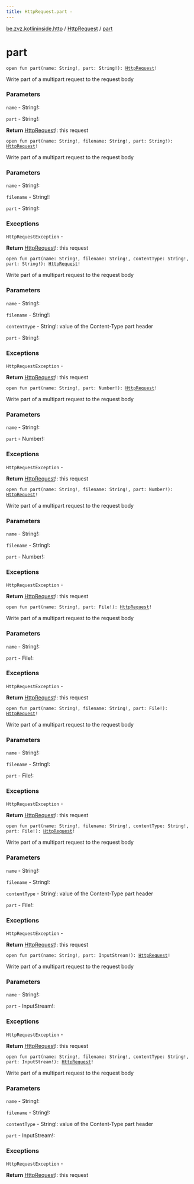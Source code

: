 ```yaml
---
title: HttpRequest.part - 
---
```


[be.zvz.kotlininside.http](../index.html) / [HttpRequest](index.html) / [part](./part.html)

# part

`open fun part(name: String!, part: String!): `[`HttpRequest`](index.html)`!`

Write part of a multipart request to the request body

### Parameters

`name` - String!:

`part` - String!:

**Return**
[HttpRequest](index.html)!: this request

`open fun part(name: String!, filename: String!, part: String!): `[`HttpRequest`](index.html)`!`

Write part of a multipart request to the request body

### Parameters

`name` - String!:

`filename` - String!:

`part` - String!:

### Exceptions

`HttpRequestException` -

**Return**
[HttpRequest](index.html)!: this request

`open fun part(name: String!, filename: String!, contentType: String!, part: String!): `[`HttpRequest`](index.html)`!`

Write part of a multipart request to the request body

### Parameters

`name` - String!:

`filename` - String!:

`contentType` - String!: value of the Content-Type part header

`part` - String!:

### Exceptions

`HttpRequestException` -

**Return**
[HttpRequest](index.html)!: this request

`open fun part(name: String!, part: Number!): `[`HttpRequest`](index.html)`!`

Write part of a multipart request to the request body

### Parameters

`name` - String!:

`part` - Number!:

### Exceptions

`HttpRequestException` -

**Return**
[HttpRequest](index.html)!: this request

`open fun part(name: String!, filename: String!, part: Number!): `[`HttpRequest`](index.html)`!`

Write part of a multipart request to the request body

### Parameters

`name` - String!:

`filename` - String!:

`part` - Number!:

### Exceptions

`HttpRequestException` -

**Return**
[HttpRequest](index.html)!: this request

`open fun part(name: String!, part: File!): `[`HttpRequest`](index.html)`!`

Write part of a multipart request to the request body

### Parameters

`name` - String!:

`part` - File!:

### Exceptions

`HttpRequestException` -

**Return**
[HttpRequest](index.html)!: this request

`open fun part(name: String!, filename: String!, part: File!): `[`HttpRequest`](index.html)`!`

Write part of a multipart request to the request body

### Parameters

`name` - String!:

`filename` - String!:

`part` - File!:

### Exceptions

`HttpRequestException` -

**Return**
[HttpRequest](index.html)!: this request

`open fun part(name: String!, filename: String!, contentType: String!, part: File!): `[`HttpRequest`](index.html)`!`

Write part of a multipart request to the request body

### Parameters

`name` - String!:

`filename` - String!:

`contentType` - String!: value of the Content-Type part header

`part` - File!:

### Exceptions

`HttpRequestException` -

**Return**
[HttpRequest](index.html)!: this request

`open fun part(name: String!, part: InputStream!): `[`HttpRequest`](index.html)`!`

Write part of a multipart request to the request body

### Parameters

`name` - String!:

`part` - InputStream!:

### Exceptions

`HttpRequestException` -

**Return**
[HttpRequest](index.html)!: this request

`open fun part(name: String!, filename: String!, contentType: String!, part: InputStream!): `[`HttpRequest`](index.html)`!`

Write part of a multipart request to the request body

### Parameters

`name` - String!:

`filename` - String!:

`contentType` - String!: value of the Content-Type part header

`part` - InputStream!:

### Exceptions

`HttpRequestException` -

**Return**
[HttpRequest](index.html)!: this request

